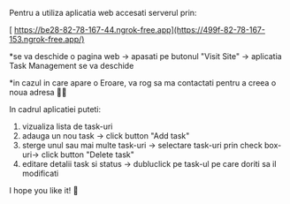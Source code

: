 Pentru a utiliza aplicatia web accesati serverul prin: 

[ https://be28-82-78-167-44.ngrok-free.app](https://499f-82-78-167-153.ngrok-free.app/)

*se va deschide o pagina web -> apasati pe butonul "Visit Site" -> aplicatia Task Management se va deschide

*in cazul in care apare o Eroare, va rog sa ma contactati pentru a creea o noua adresa 👩‍💻

In cadrul aplicatiei puteti:
 1) vizualiza lista de task-uri
 2) adauga un nou task -> click button "Add task"
 3) sterge unul sau mai multe task-uri -> selectare task-uri prin check box-uri-> click button "Delete task"
 4) editare detalii task si status ->  dubluclick pe task-ul pe care doriti sa il modificati


I hope you like it! 🙂
